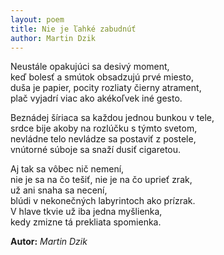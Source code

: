 ```yaml
---
layout: poem
title: Nie je ľahké zabudnúť
author: Martin Dzik
---
```


Neustále opakujúci sa  desivý moment,  
keď bolesť a smútok obsadzujú prvé miesto,  
duša je papier, pocity rozliaty čierny atrament,  
plač vyjadrí viac ako akékoľvek iné gesto.  

Beznádej šíriaca sa každou jednou bunkou v tele,  
srdce bije akoby na rozlúčku s týmto svetom,  
nevládne telo nevládze sa postaviť z postele,  
vnútorné súboje sa snaží dusiť cigaretou.  

Aj tak sa vôbec nič nemení,  
nie je sa na čo tešiť, nie je na čo uprieť  zrak,  
už ani snaha sa necení,  
blúdi v nekonečných labyrintoch ako prízrak.  
V hlave tkvie už iba jedna myšlienka,  
kedy zmizne tá prekliata spomienka.  

**Autor:** *Martin Dzik* 
